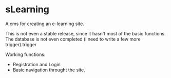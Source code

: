 sLearning
=========

A cms for creating an e-learning site.

This is not even a stable release, since it hasn't most of the basic functions. The database is not even completed (i need to write a few more trigger).trigger

Working functions:

 - Registration and Login
 - Basic navigation throught the site.